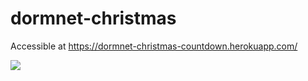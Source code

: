 # dormnet-christmas
Accessible at https://dormnet-christmas-countdown.herokuapp.com/

<img src="http://i.imgur.com/kTyTPMZ.jpg">
